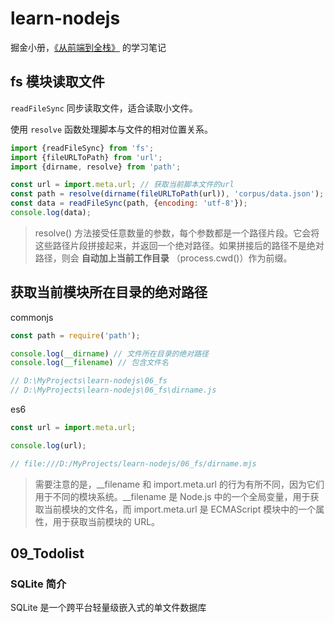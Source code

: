 # learn-nodejs

掘金小册，[《从前端到全栈》](https://juejin.cn/book/7133100888566005763) 的学习笔记

## fs 模块读取文件

`readFileSync` 同步读取文件，适合读取小文件。

使用 `resolve` 函数处理脚本与文件的相对位置关系。

```js
import {readFileSync} from 'fs';
import {fileURLToPath} from 'url';
import {dirname, resolve} from 'path';

const url = import.meta.url; // 获取当前脚本文件的url
const path = resolve(dirname(fileURLToPath(url)), 'corpus/data.json');
const data = readFileSync(path, {encoding: 'utf-8'});
console.log(data);
```

> resolve() 方法接受任意数量的参数，每个参数都是一个路径片段。它会将这些路径片段拼接起来，并返回一个绝对路径。如果拼接后的路径不是绝对路径，则会 **自动加上当前工作目录** （process.cwd()）作为前缀。

## 获取当前模块所在目录的绝对路径

commonjs

```js
const path = require('path');

console.log(__dirname) // 文件所在目录的绝对路径
console.log(__filename) // 包含文件名

// D:\MyProjects\learn-nodejs\06_fs
// D:\MyProjects\learn-nodejs\06_fs\dirname.js

```

es6

```js
const url = import.meta.url;

console.log(url);

// file:///D:/MyProjects/learn-nodejs/06_fs/dirname.mjs
```

> 需要注意的是，__filename 和 import.meta.url 的行为有所不同，因为它们用于不同的模块系统。__filename 是 Node.js 中的一个全局变量，用于获取当前模块的文件名，而 import.meta.url 是 ECMAScript 模块中的一个属性，用于获取当前模块的 URL。

## 09_Todolist

### SQLite 简介

SQLite 是一个跨平台轻量级嵌入式的单文件数据库
